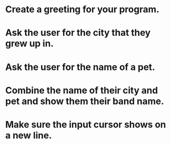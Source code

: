 # Create a greeting for your program.
# Ask the user for the city that they grew up in.
# Ask the user for the name of a pet.
# Combine the name of their city and pet and show them their band name.
# Make sure the input cursor shows on a new line.
